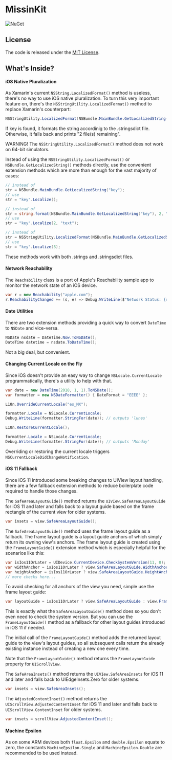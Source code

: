 # MissinKit
[![NuGet](https://img.shields.io/nuget/v/MissinKit.svg)](https://www.nuget.org/packages/MissinKit)

## License
The code is released under the [MIT License](https://opensource.org/licenses/MIT).

## What's Inside?
#### iOS Native Pluralization
As Xamarin's current `NSString.LocalizedFormat()` method is useless,
there's no way to use iOS native pluralization. To turn this very important feature on,
there's the `NSStringUtility.LocalizedFormat()` method to replace Xamarin's counterpart:
```csharp
NSStringUtility.LocalizedFormat(NSBundle.MainBundle.GetLocalizedString("%d file(s) remaining"), 2)
```
If key is found, it formats the string accordinig to the .stringsdict file. Otherwise, it falls back and prints "2 file(s) remaining".

WARNING! The `NSStringUtility.LocalizedFormat()` method does not work on 64-bit simulators.

Instead of using the `NSStringUtility.LocalizedFormat()` or `NSBundle.GetLocalizedString()` methods directly,
use the convenient extension methods which are more than enough for the vast majority of cases:
```csharp
// instead of
str = NSBundle.MainBundle.GetLocalizedString("key");
// use
str = "key".Localize();

// instead of
str = string.format(NSBundle.MainBundle.GetLocalizedString("key"), 2, "text");
// use
str = "key".Localize(2, "text");

// instead of
str = NSStringUtility.LocalizedFormat(NSBundle.MainBundle.GetLocalizedString("key"), 3);
// use
str = "key".Localize(3);
```
These methods work with both .strings and .stringsdict files.

#### Network Reachability
The `Reachability` class is a port of Apple's Reachability sample app to monitor the network state of an iOS device.
```csharp
var r = new Reachability("apple.com");
r.ReachabilityChanged += (s, e) => Debug.WriteLine($"Network Status: {r.Status}");
```

#### Date Utilities
There are two extension methods providing a quick way to convert `DateTime` to `NSDate` and vice-versa.
```csharp
NSDate nsdate = DateTime.Now.ToNSDate();
DateTime datetime = nsdate.ToDateTime();
```
Not a big deal, but convenient.

#### Changing Current Locale on the Fly
Since iOS doesn't provide an easy way to change `NSLocale.CurrentLocale` programmatically,
there's a utility to help with that.
```csharp
var date = new DateTime(2018, 1, 1).ToNSDate();
var formatter = new NSDateFormatter() { DateFormat = "EEEE" };

L10n.OverrideCurrentLocale("es_MX");

formatter.Locale = NSLocale.CurrentLocale;
Debug.WriteLine(formatter.StringFor(date)); // outputs 'lunes'

L10n.RestoreCurrentLocale();

formatter.Locale = NSLocale.CurrentLocale;
Debug.WriteLine(formatter.StringFor(date)); // outputs 'Monday'
```
Overriding or restoring the current locale triggers `NSCurrentLocaleDidChangeNotification`.

#### iOS 11 Fallback
Since iOS 11 introduced some breaking changes to UIView layout handling,
there are a few fallback extension methods to reduce boilerplate code required to handle those changes.

The `SafeAreaLayoutGuide()` method returns the `UIVIew.SafeAreaLayoutGuide` for iOS 11 and later
and falls back to a layout guide based on the frame rectangle of the current view for older systems.
```csharp
var insets = view.SafeAreaLayoutGuide();
```
The `SafeAreaLayoutGuide()` method uses the frame layout guide as a fallback.
The frame layout guide is a layout guide anchors of which simply return its owning view's anchors.
The frame layout guide is created using the `FrameLayoutGuide()` extension method
which is especially helpful for the scenarios like this:
```csharp
var isIos11OrLater = UIDevice.CurrentDevice.CheckSystemVersion(11, 0);
var widthAnchor = isIos11OrLater ? view.SafeAreaLayoutGuide.WidthAnchor : view.WidthAnchor;
var heightAnchor = isIos11OrLater ? view.SafeAreaLayoutGuide.HeightAnchor : view.HeightAnchor;
// more checks here...
```
To avoid checking for all anchors of the view you need, simple use the frame layout guide:
```csharp
var layoutGuide = isIos11OrLater ? view.SafeAreaLayoutGuide : view.FrameLayoutGuide();
```
This is exactly what the `SafeAreaLayoutGuide()` method does so you don't even need to check the system version.
But you can use the `FrameLayoutGuide()` method as a fallback for other layout guides introduced in iOS 11 if needed.

The initial call of the `FrameLayoutGuide()` method adds the returned layout guide to the view's layout guides,
so all subsequent calls return the already existing instance instead of creating a new one every time.

Note that the `FrameLayoutGuide()` method returns the `FrameLayoutGuide` property for `UIScrollView`.

The `SafeAreaInsets()` method returns the `UIVIew.SafeAreaInsets` for iOS 11 and later
and falls back to UIEdgeInsets.Zero for older systems.
```csharp
var insets = view.SafeAreaInsets();
```
The `AdjustedContentInset()` method returns the `UIScrollView.AdjustedContentInset` for iOS 11 and later
and falls back to `UIScrollView.ContentInset` for older systems.
```csharp
var insets = scrollView.AdjustedContentInset();
```

#### Machine Epsilon
As on some ARM devices both `float.Epsilon` and `double.Epsilon` equate to zero, the constants `MachineEpsilon.Single` and `MachineEpsilon.Double` are recommended to be used instead.
